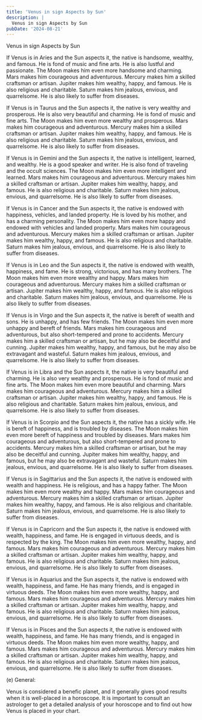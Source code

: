 ```yaml
---
title: 'Venus in sign Aspects by Sun'
description: |
  Venus in sign Aspects by Sun
pubDate: '2024-08-21'
---
```


Venus in sign Aspects by Sun

If Venus is in Aries and the Sun aspects it, the native is handsome, wealthy, and famous. He is fond of music and fine arts. He is also lustful and passionate. The Moon makes him even more handsome and charming. Mars makes him courageous and adventurous. Mercury makes him a skilled craftsman or artisan. Jupiter makes him wealthy, happy, and famous. He is also religious and charitable. Saturn makes him jealous, envious, and quarrelsome. He is also likely to suffer from diseases.

If Venus is in Taurus and the Sun aspects it, the native is very wealthy and prosperous. He is also very beautiful and charming. He is fond of music and fine arts. The Moon makes him even more wealthy and prosperous. Mars makes him courageous and adventurous. Mercury makes him a skilled craftsman or artisan. Jupiter makes him wealthy, happy, and famous. He is also religious and charitable. Saturn makes him jealous, envious, and quarrelsome. He is also likely to suffer from diseases.

If Venus is in Gemini and the Sun aspects it, the native is intelligent, learned, and wealthy. He is a good speaker and writer. He is also fond of traveling and the occult sciences. The Moon makes him even more intelligent and learned. Mars makes him courageous and adventurous. Mercury makes him a skilled craftsman or artisan. Jupiter makes him wealthy, happy, and famous. He is also religious and charitable. Saturn makes him jealous, envious, and quarrelsome. He is also likely to suffer from diseases.

If Venus is in Cancer and the Sun aspects it, the native is endowed with happiness, vehicles, and landed property. He is loved by his mother, and has a charming personality. The Moon makes him even more happy and endowed with vehicles and landed property. Mars makes him courageous and adventurous. Mercury makes him a skilled craftsman or artisan. Jupiter makes him wealthy, happy, and famous. He is also religious and charitable. Saturn makes him jealous, envious, and quarrelsome. He is also likely to suffer from diseases.

If Venus is in Leo and the Sun aspects it, the native is endowed with wealth, happiness, and fame. He is strong, victorious, and has many brothers. The Moon makes him even more wealthy and happy. Mars makes him courageous and adventurous. Mercury makes him a skilled craftsman or artisan. Jupiter makes him wealthy, happy, and famous. He is also religious and charitable. Saturn makes him jealous, envious, and quarrelsome. He is also likely to suffer from diseases.

If Venus is in Virgo and the Sun aspects it, the native is bereft of wealth and sons. He is unhappy, and has few friends. The Moon makes him even more unhappy and bereft of friends. Mars makes him courageous and adventurous, but also short-tempered and prone to accidents. Mercury makes him a skilled craftsman or artisan, but he may also be deceitful and cunning. Jupiter makes him wealthy, happy, and famous, but he may also be extravagant and wasteful. Saturn makes him jealous, envious, and quarrelsome. He is also likely to suffer from diseases.

If Venus is in Libra and the Sun aspects it, the native is very beautiful and charming. He is also very wealthy and prosperous. He is fond of music and fine arts. The Moon makes him even more beautiful and charming. Mars makes him courageous and adventurous. Mercury makes him a skilled craftsman or artisan. Jupiter makes him wealthy, happy, and famous. He is also religious and charitable. Saturn makes him jealous, envious, and quarrelsome. He is also likely to suffer from diseases.

If Venus is in Scorpio and the Sun aspects it, the native has a sickly wife. He is bereft of happiness, and is troubled by diseases. The Moon makes him even more bereft of happiness and troubled by diseases. Mars makes him courageous and adventurous, but also short-tempered and prone to accidents. Mercury makes him a skilled craftsman or artisan, but he may also be deceitful and cunning. Jupiter makes him wealthy, happy, and famous, but he may also be extravagant and wasteful. Saturn makes him jealous, envious, and quarrelsome. He is also likely to suffer from diseases.

If Venus is in Sagittarius and the Sun aspects it, the native is endowed with wealth and happiness. He is religious, and has a happy father. The Moon makes him even more wealthy and happy. Mars makes him courageous and adventurous. Mercury makes him a skilled craftsman or artisan. Jupiter makes him wealthy, happy, and famous. He is also religious and charitable. Saturn makes him jealous, envious, and quarrelsome. He is also likely to suffer from diseases.

If Venus is in Capricorn and the Sun aspects it, the native is endowed with wealth, happiness, and fame. He is engaged in virtuous deeds, and is respected by the king. The Moon makes him even more wealthy, happy, and famous. Mars makes him courageous and adventurous. Mercury makes him a skilled craftsman or artisan. Jupiter makes him wealthy, happy, and famous. He is also religious and charitable. Saturn makes him jealous, envious, and quarrelsome. He is also likely to suffer from diseases.

If Venus is in Aquarius and the Sun aspects it, the native is endowed with wealth, happiness, and fame. He has many friends, and is engaged in virtuous deeds. The Moon makes him even more wealthy, happy, and famous. Mars makes him courageous and adventurous. Mercury makes him a skilled craftsman or artisan. Jupiter makes him wealthy, happy, and famous. He is also religious and charitable. Saturn makes him jealous, envious, and quarrelsome. He is also likely to suffer from diseases.

If Venus is in Pisces and the Sun aspects it, the native is endowed with wealth, happiness, and fame. He has many friends, and is engaged in virtuous deeds. The Moon makes him even more wealthy, happy, and famous. Mars makes him courageous and adventurous. Mercury makes him a skilled craftsman or artisan. Jupiter makes him wealthy, happy, and famous. He is also religious and charitable. Saturn makes him jealous, envious, and quarrelsome. He is also likely to suffer from diseases.

(e) General:

Venus is considered a benefic planet, and it generally gives good results when it is well-placed in a horoscope. It is important to consult an astrologer to get a detailed analysis of your horoscope and to find out how Venus is placed in your chart.

